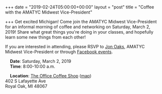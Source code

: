 +++
date = "2019-02-24T05:00:00+00:00"
layout = "post"
title = "Coffee with the AMATYC Midwest Vice-President"

+++
Get excited Michigan! Come join the AMATYC Midwest Vice-President for an informal morning of coffee and networking on Saturday, March 2, 2019! Share what great things you're doing in your classes, and hopefully learn some new things from each other!

If you are interested in attending, please RSVP to [Jon Oaks](mailto://jonnyoaks@gmail.com), AMATYC Midwest Vice-President or through [Facebook events](https://www.facebook.com/events/657861614612004/).
<!--more-->

<i class="fas fa-calendar-alt" style="margin-right: 1rem; width: 20px;"  ></i> **Date**: Saturday, March 2, 2019<br/>
<i class="fas fa-clock" style="margin-right: 1rem;  width: 20px;"></i> **Time**: 8:00-10:00 a.m.<br/>

<i class="fas fa-building" style="margin-right: 1rem;  width: 20px;"></i> **Location**: [The Office Coffee Shop](http://www.theofficecoffeeshop.com) ([map](https://www.google.com/maps/place/The+Office+Coffee+Shop/@42.4870626,-83.1501456,17z/data=!3m1!4b1!4m5!3m4!1s0x8824cf4139dacc97:0x9e6aa8575493c407!8m2!3d42.4870626!4d-83.1479569))<br/>
402 S Lafayette Ave<br/>
Royal Oak, MI  48067
